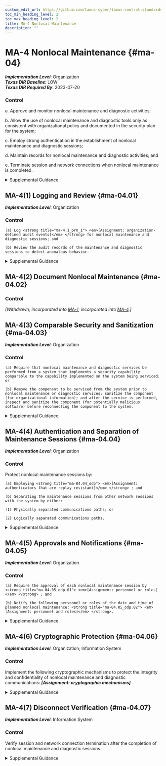 ```yaml
---
custom_edit_url: https://github.com/tamus-cyber/tamus-control-standards/tree/main/content/tamus.edu/TAMUS_profile.yaml
toc_min_heading_level: 2
toc_max_heading_level: 2
title: MA-4 Nonlocal Maintenance
description: ""
---
```


# MA-4 Nonlocal Maintenance {#ma-04}

_**Implementation Level**_: Organization\
_**Texas DIR Baseline**_: LOW\
_**Texas DIR Required By**_: 2023-07-20

### Control



a. Approve and monitor nonlocal maintenance and diagnostic activities;

b. Allow the use of nonlocal maintenance and diagnostic tools only as consistent with organizational policy and documented in the security plan for the system;

c. Employ strong authentication in the establishment of nonlocal maintenance and diagnostic sessions;

d. Maintain records for nonlocal maintenance and diagnostic activities; and

e. Terminate session and network connections when nonlocal maintenance is completed.


<details><summary>Supplemental Guidance</summary>Nonlocal maintenance and diagnostic activities are conducted by individuals who communicate through either an external or internal network. Local maintenance and diagnostic activities are carried out by individuals who are physically present at the system location and not communicating across a network connection. Authentication techniques used to establish nonlocal maintenance and diagnostic sessions reflect the network access requirements in [IA-2](/catalog/ia/ia-02) . Strong authentication requires authenticators that are resistant to replay attacks and employ multi-factor authentication. Strong authenticators include PKI where certificates are stored on a token protected by a password, passphrase, or biometric. Enforcing requirements in [MA-4](/catalog/ma/ma-04) is accomplished, in part, by other controls. [SP 800-63B](#e59c5a7c-8b1f-49ca-8de0-6ee0882180ce) provides additional guidance on strong authentication and authenticators.</details>


## MA-4(1) Logging and Review {#ma-04.01}

_**Implementation Level**_: Organization

### Control



    (a) Log <strong title="ma-4.1_prm_1"> <em>[Assignment: organization-defined audit events]</em> </strong> for nonlocal maintenance and diagnostic sessions; and

    (b) Review the audit records of the maintenance and diagnostic sessions to detect anomalous behavior.


<details><summary>Supplemental Guidance</summary>Audit logging for nonlocal maintenance is enforced by [AU-2](/catalog/au/au-02) . Audit events are defined in [AU-2a](#au-2_smt.a).</details>


## MA-4(2) Document Nonlocal Maintenance {#ma-04.02}

### Control

<em>[Withdrawn; incorporated into [MA-1](/catalog/ma/ma-01); incorporated into [MA-4](/catalog/ma/ma-04).]</em>



## MA-4(3) Comparable Security and Sanitization {#ma-04.03}

_**Implementation Level**_: Organization

### Control



    (a) Require that nonlocal maintenance and diagnostic services be performed from a system that implements a security capability comparable to the capability implemented on the system being serviced; or

    (b) Remove the component to be serviced from the system prior to nonlocal maintenance or diagnostic services; sanitize the component (for organizational information); and after the service is performed, inspect and sanitize the component (for potentially malicious software) before reconnecting the component to the system.


<details><summary>Supplemental Guidance</summary>Comparable security capability on systems, diagnostic tools, and equipment providing maintenance services implies that the implemented controls on those systems, tools, and equipment are at least as comprehensive as the controls on the system being serviced.</details>


## MA-4(4) Authentication and Separation of Maintenance Sessions {#ma-04.04}

_**Implementation Level**_: Organization

### Control

Protect nonlocal maintenance sessions by:

    (a) Employing <strong title="ma-04.04_odp"> <em>[Assignment: authenticators that are replay resistant]</em> </strong> ; and

    (b) Separating the maintenance sessions from other network sessions with the system by either:

    (1) Physically separated communications paths; or

    (2) Logically separated communications paths.


<details><summary>Supplemental Guidance</summary>Communications paths can be logically separated using encryption.</details>


## MA-4(5) Approvals and Notifications {#ma-04.05}

_**Implementation Level**_: Organization

### Control



    (a) Require the approval of each nonlocal maintenance session by <strong title="ma-04.05_odp.01"> <em>[Assignment: personnel or roles]</em> </strong> ; and

    (b) Notify the following personnel or roles of the date and time of planned nonlocal maintenance: <strong title="ma-04.05_odp.02"> <em>[Assignment: personnel and roles]</em> </strong>.


<details><summary>Supplemental Guidance</summary>Notification may be performed by maintenance personnel. Approval of nonlocal maintenance is accomplished by personnel with sufficient information security and system knowledge to determine the appropriateness of the proposed maintenance.</details>


## MA-4(6) Cryptographic Protection {#ma-04.06}

_**Implementation Level**_: Organization; Information System

### Control

Implement the following cryptographic mechanisms to protect the integrity and confidentiality of nonlocal maintenance and diagnostic communications: <strong title="ma-04.06_odp"> <em>[Assignment: cryptographic mechanisms]</em> </strong>.


<details><summary>Supplemental Guidance</summary>Failure to protect nonlocal maintenance and diagnostic communications can result in unauthorized individuals gaining access to organizational information. Unauthorized access during remote maintenance sessions can result in a variety of hostile actions, including malicious code insertion, unauthorized changes to system parameters, and exfiltration of organizational information. Such actions can result in the loss or degradation of mission or business capabilities.</details>


## MA-4(7) Disconnect Verification {#ma-04.07}

_**Implementation Level**_: Information System

### Control

Verify session and network connection termination after the completion of nonlocal maintenance and diagnostic sessions.


<details><summary>Supplemental Guidance</summary>Verifying the termination of a connection once maintenance is completed ensures that connections established during nonlocal maintenance and diagnostic sessions have been terminated and are no longer available for use.</details>
